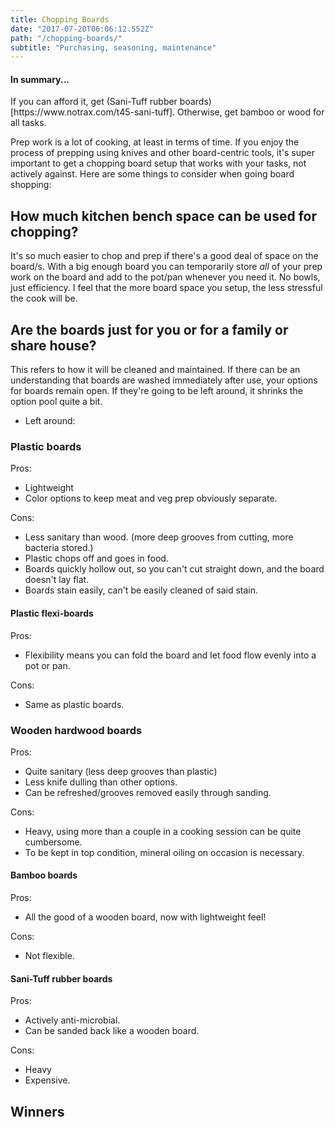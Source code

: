 ```yaml
---
title: Chopping Boards
date: "2017-07-20T06:06:12.552Z"
path: "/chopping-boards/"
subtitle: "Purchasing, seasoning, maintenance"
---
```


<div class="pull-out">
<h4>In summary...</h4>
<p>If you can afford it, get (Sani-Tuff rubber boards)[https://www.notrax.com/t45-sani-tuff]. Otherwise, get 
bamboo or wood for all tasks.</p>
</div>

Prep work is a lot of cooking, at least in terms of time. If you enjoy the process of prepping using knives
and other board-centric tools, it's super important to get a chopping board setup that works with your tasks, 
not actively against. Here are some things to consider when going board shopping:

## How much kitchen bench space can be used for chopping? 

It's so much easier to chop and prep if there's a good deal of space on the board/s. With a big enough board you can 
temporarily store *all* of your prep work on the board and add to the pot/pan whenever you need it. No bowls, 
just efficiency. I feel that the more board space you setup, the less stressful the cook will be.

## Are the boards just for you or for a family or share house?

This refers to how it will be cleaned and maintained. If there can be an understanding that boards are washed 
immediately after use, your options for boards remain open. If they're going to be left around, it shrinks the 
option pool quite a bit.

- Left around:


### Plastic boards
 
Pros:
- Lightweight
- Color options to keep meat and veg prep obviously separate.
 
Cons: 
- Less sanitary than wood. (more deep grooves from cutting, more bacteria stored.)
- Plastic chops off and goes in food.
- Boards quickly hollow out, so you can't cut straight down, and the board doesn't lay flat.
- Boards stain easily, can't be easily cleaned of said stain.

#### Plastic flexi-boards

Pros:
- Flexibility means you can fold the board and let food flow evenly into a pot or pan.

Cons:
- Same as plastic boards.

### Wooden hardwood boards

Pros:
- Quite sanitary (less deep grooves than plastic)
- Less knife dulling than other options.
- Can be refreshed/grooves removed easily through sanding.

Cons:
- Heavy, using more than a couple in a cooking session can be quite cumbersome.
- To be kept in top condition, mineral oiling on occasion is necessary.

#### Bamboo boards

Pros:
- All the good of a wooden board, now with lightweight feel!

Cons:
- Not flexible.

#### Sani-Tuff rubber boards

Pros:
- Actively anti-microbial.
- Can be sanded back like a wooden board.

Cons:
- Heavy
- Expensive.

## Winners

